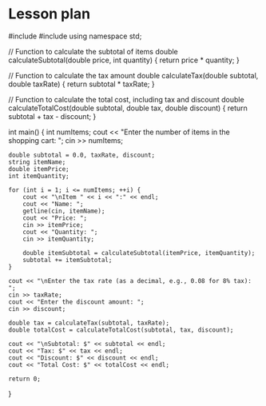 # Lesson plan
#include <iostream>
#include <string>
using namespace std;

// Function to calculate the subtotal of items
double calculateSubtotal(double price, int quantity) {
    return price * quantity;
}

// Function to calculate the tax amount
double calculateTax(double subtotal, double taxRate) {
    return subtotal * taxRate;
}

// Function to calculate the total cost, including tax and discount
double calculateTotalCost(double subtotal, double tax, double discount) {
    return subtotal + tax - discount;
}

int main() {
    int numItems;
    cout << "Enter the number of items in the shopping cart: ";
    cin >> numItems;

    double subtotal = 0.0, taxRate, discount;
    string itemName;
    double itemPrice;
    int itemQuantity;

    for (int i = 1; i <= numItems; ++i) {
        cout << "\nItem " << i << ":" << endl;
        cout << "Name: ";
        getline(cin, itemName);
        cout << "Price: ";
        cin >> itemPrice;
        cout << "Quantity: ";
        cin >> itemQuantity;

        double itemSubtotal = calculateSubtotal(itemPrice, itemQuantity);
        subtotal += itemSubtotal;
    }

    cout << "\nEnter the tax rate (as a decimal, e.g., 0.08 for 8% tax): ";
    cin >> taxRate;
    cout << "Enter the discount amount: ";
    cin >> discount;

    double tax = calculateTax(subtotal, taxRate);
    double totalCost = calculateTotalCost(subtotal, tax, discount);

    cout << "\nSubtotal: $" << subtotal << endl;
    cout << "Tax: $" << tax << endl;
    cout << "Discount: $" << discount << endl;
    cout << "Total Cost: $" << totalCost << endl;

    return 0;
}

  